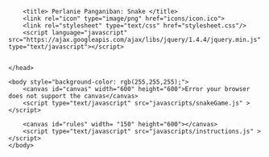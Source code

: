 <!DOCTYPE html>
<html>
	<head>
	
		<title>	Perlanie Panganiban: Snake </title>
		<link rel="icon" type="image/png" href="icons/icon.ico">
		<link rel="stylesheet" type="text/css" href="stylesheet.css"/>
		<script language="javascript" src="https://ajax.googleapis.com/ajax/libs/jquery/1.4.4/jquery.min.js" type="text/javascript"></script>
		

	</head>

	<body style="background-color: rgb(255,255,255);">
		<canvas id="canvas" width="600" height="600">Error your browser does not support the canvas</canvas>
		<script type="text/javascript" src="javascripts/snakeGame.js" ></script>

		<canvas id="rules" width= "150" height="600"></canvas>
		<script type="text/javascript" src="javascripts/instructions.js" ></script>
	</body>
 




</html>
